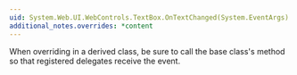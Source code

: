 ```yaml
---
uid: System.Web.UI.WebControls.TextBox.OnTextChanged(System.EventArgs)
additional_notes.overrides: *content
---
```


<p>When overriding <xref href="System.Web.UI.WebControls.TextBox.OnTextChanged(System.EventArgs)"></xref> in a derived class, be sure to call the base class's <xref href="System.Web.UI.WebControls.TextBox.OnTextChanged(System.EventArgs)"></xref> method so that registered delegates receive the event.</p>


